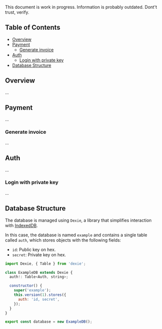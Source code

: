 This document is work in progress. Information is probably outdated. Dont't trust, verify.

## Table of Contents

- [Overview](#overview)
- [Payment](#payment)
  - [Generate invoice](#generate-invoice)
- [Auth](#auth)
  - [Login with private key](#login-with-private-key)
- [Database Structure](#database-structure)

## Overview

...

## Payment

...

### Generate invoice

...

## Auth

...

### Login with private key

...

## Database Structure

The database is managed using `Dexie`, a library that simplifies interaction with [IndexedDB](https://developer.mozilla.org/es/docs/Web/API/IndexedDB_API). 

In this case, the database is named `example` and contains a single table called `auth`, which stores objects with the following fields:

- `id`: Public key on hex.
- `secret`: Private key on hex.

``` javascript
import Dexie, { Table } from 'dexie';

class ExampleDB extends Dexie {
  auth!: Table<Auth, string>;

  constructor() {
    super('example');
    this.version(1).stores({
      auth: 'id, secret',
    });
  }
}

export const database = new ExampleDB();
```
